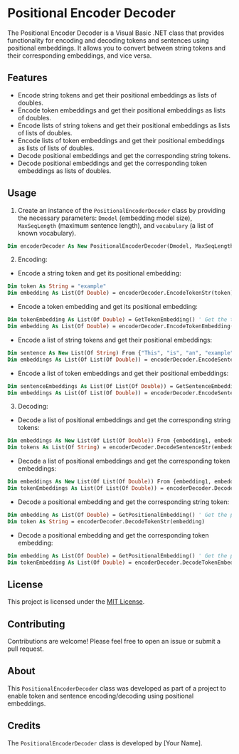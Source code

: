 ﻿

# Positional Encoder Decoder

The Positional Encoder Decoder is a Visual Basic .NET class that provides functionality for encoding and decoding tokens and sentences using positional embeddings. It allows you to convert between string tokens and their corresponding embeddings, and vice versa.

## Features

- Encode string tokens and get their positional embeddings as lists of doubles.
- Encode token embeddings and get their positional embeddings as lists of doubles.
- Encode lists of string tokens and get their positional embeddings as lists of lists of doubles.
- Encode lists of token embeddings and get their positional embeddings as lists of lists of doubles.
- Decode positional embeddings and get the corresponding string tokens.
- Decode positional embeddings and get the corresponding token embeddings as lists of doubles.

## Usage

1. Create an instance of the `PositionalEncoderDecoder` class by providing the necessary parameters: `Dmodel` (embedding model size), `MaxSeqLength` (maximum sentence length), and `vocabulary` (a list of known vocabulary).

```vb
Dim encoderDecoder As New PositionalEncoderDecoder(Dmodel, MaxSeqLength, vocabulary)
```

2. Encoding:

- Encode a string token and get its positional embedding:
```vb
Dim token As String = "example"
Dim embedding As List(Of Double) = encoderDecoder.EncodeTokenStr(token)
```

- Encode a token embedding and get its positional embedding:
```vb
Dim tokenEmbedding As List(Of Double) = GetTokenEmbedding() ' Get the token embedding from somewhere
Dim embedding As List(Of Double) = encoderDecoder.EncodeTokenEmbedding(tokenEmbedding)
```

- Encode a list of string tokens and get their positional embeddings:
```vb
Dim sentence As New List(Of String) From {"This", "is", "an", "example"}
Dim embeddings As List(Of List(Of Double)) = encoderDecoder.EncodeSentenceStr(sentence)
```

- Encode a list of token embeddings and get their positional embeddings:
```vb
Dim sentenceEmbeddings As List(Of List(Of Double)) = GetSentenceEmbeddings() ' Get the token embeddings from somewhere
Dim embeddings As List(Of List(Of Double)) = encoderDecoder.EncodeSentenceEmbedding(sentenceEmbeddings)
```

3. Decoding:

- Decode a list of positional embeddings and get the corresponding string tokens:
```vb
Dim embeddings As New List(Of List(Of Double)) From {embedding1, embedding2, embedding3}
Dim tokens As List(Of String) = encoderDecoder.DecodeSentenceStr(embeddings)
```

- Decode a list of positional embeddings and get the corresponding token embeddings:
```vb
Dim embeddings As New List(Of List(Of Double)) From {embedding1, embedding2, embedding3}
Dim tokenEmbeddings As List(Of List(Of Double)) = encoderDecoder.DecodeSentenceEmbedding(embeddings)
```

- Decode a positional embedding and get the corresponding string token:
```vb
Dim embedding As List(Of Double) = GetPositionalEmbedding() ' Get the positional embedding from somewhere
Dim token As String = encoderDecoder.DecodeTokenStr(embedding)
```

- Decode a positional embedding and get the corresponding token embedding:
```vb
Dim embedding As List(Of Double) = GetPositionalEmbedding() ' Get the positional embedding from somewhere
Dim tokenEmbedding As List(Of Double) = encoderDecoder.DecodeTokenEmbedding(embedding)
```

## License

This project is licensed under the [MIT License](LICENSE).

## Contributing

Contributions are welcome! Please feel free to open an issue or submit a pull request.

## About

This `PositionalEncoderDecoder` class was developed as part of a project to enable token and sentence encoding/decoding using positional embeddings.

## Credits

The `PositionalEncoderDecoder` class is developed by [Your Name].